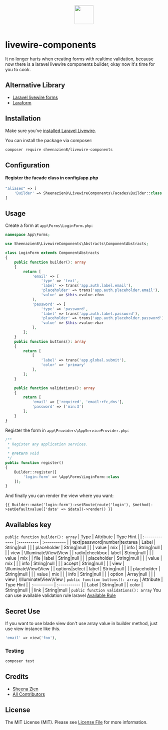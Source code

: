 <div align="center">

<a href="https://github.com/sheenazien8/livewire-components"><img src="https://i.ibb.co/bFXKnQN/Group-1.png" style="margin: 20px auto 10px" width="60"></a>

</div>

# livewire-components
It no longer hurts when creating forms with realtime validation, because now there is a laravel livewire components builder, okay now it's time for you to cook. 

## Alternative Library
* [Laravel livewire forms](https://github.com/kdion4891/laravel-livewire-forms)
* [Laraform](https://github.com/laraform/laraform)

## Installation
Make sure you've [installed Laravel Livewire](https://laravel-livewire.com/docs/installation/).

You can install the package via composer:

```bash
composer require sheenazien8/livewire-components
```
## Configuration

#### Register the facade class in config/app.php
```php
"aliases" => [
    'Builder' => Sheenazien8\LivewireComponents\Facades\Builder::class
]
```

## Usage
Create a form at ```app\Forms\LoginForm.php```:
```php
namespace App\Forms;

use Sheenazien8\LivewireComponents\Abstracts\ComponentAbstracts;

class LoginForm extends ComponentAbstracts
{
    public function builder(): array
    {
        return [
            'email' => [
                'type' => 'text',
                'label' => trans('app.auth.label.email'),
                'placeholder' => trans('app.auth.placeholder.email'),
                'value' => $this->value->foo
            ],
            'password' => [
                'type' => 'password',
                'label' => trans('app.auth.label.password'),
                'placeholder' => trans('app.auth.placeholder.password'),
                'value' => $this->value->bar
            ],
        ];
    }
    public function buttons(): array
    {
        return [
            [
                'label' => trans('app.global.submit'),
                'color' => 'primary'
            ],
        ];
    }

    public function validations(): array
    {
        return [
            'email' => ['required', 'email:rfc,dns'],
            'password' => ['min:3']
        ];
    }
}

```
Register the form in ```app\Providers\AppServiceProvider.php```:
```php
/**
 * Register any application services.
 *
 * @return void
 */
public function register()
{
    Builder::register([
        'login-form' => \App\Forms\LoginForm::class
    ]);
}
```
And finally you can render the view where you want:
```blade.php
{{ Builder::make('login-form')->setRoute(route('login'), $method)->setDefaultvalue(['data' => $data])->render() }}
```

## Availables key
```public function builder(): array```
| Type       | Attribute     | Type Hint     |
| :------------- | :---------- | :----------- |
|  text\|password\|number\|textarea | Label  | String\|null    |
|   | placeholder  | String\|mull    |
|   | value  | mix    |
|   | info  | String\|null    |
|   | view  | \Illuminate\View\View    |
|  radio\|checkbox | label  | String\|null    |
|   | value  | mix    |
|  file | label  | String\|null    |
|   | placeholder  | String\|mull    |
|   | value  | mix    |
|   | info  | String\|null    |
|   | accept  | String\|null    |
|   | view  | \Illuminate\View\View    |
|  options\|select | label  | String\|null    |
|   | placeholder  | String\|mull    |
|   | value  | mix    |
|   | info  | String\|null    |
|   | option  | Array\|null    |
|   | view  | \Illuminate\View\View    |
```public function buttons(): array```
| Attribute     | Type Hint     |
| :---------- | :----------- |
| Label  | String\|null    |
| color  | String\|mull    |
| link  | String\|mull    |
```public function validations(): array```
You can use available validation rule laravel [Available Rule](https://laravel.com/docs/7.x/validation#available-validation-rules)
## Secret Use
If you want to use blade view don't use array value in builder method, just use view instance like this.
```php
'email' => view('foo'),
```
### Testing

``` bash
composer test
```

## Credits

- [Sheena Zien](https://github.com/sheenazien8)
- [All Contributors](../../contributors)

## License

The MIT License (MIT). Please see [License File](LICENSE.md) for more information.

